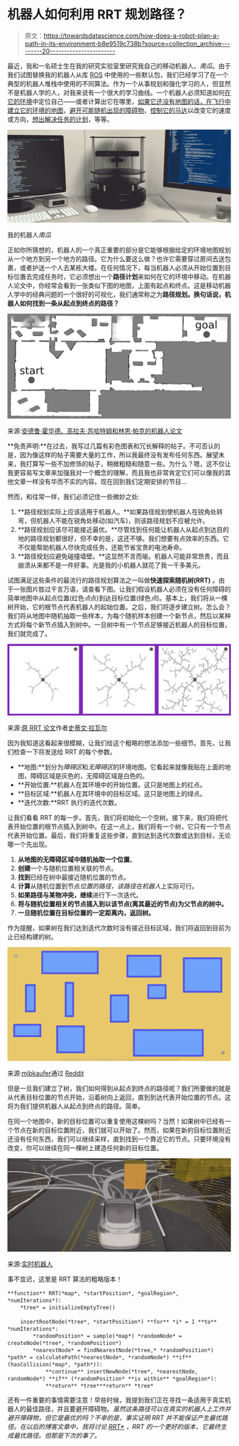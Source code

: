 # 机器人如何利用 RRT 规划路径？

> 原文：<https://towardsdatascience.com/how-does-a-robot-plan-a-path-in-its-environment-b8e9519c738b?source=collection_archive---------20----------------------->

最近，我和一名硕士生在我的研究实验室里研究我自己的移动机器人、*南瓜*。由于我们试图替换我的机器人从库 [ROS](https://www.ros.org/) 中使用的一些默认包，我们已经学习了在一个典型的机器人堆栈中使用的不同算法。作为一个从事规划和强化学习的人，但显然不是机器人学的人，对我来说有一个很大的学习曲线。一个机器人必须知道如何[在它的环境](https://en.wikipedia.org/wiki/Monte_Carlo_localization)中定位自己——或者计算出它在哪里，[如果它还没有地图的话，在飞行中建立它的环境的地图](https://en.wikipedia.org/wiki/Simultaneous_localization_and_mapping)，[避开可能随机出现的障碍物](https://en.wikipedia.org/wiki/Obstacle_avoidance)，[控制它的马达](https://en.wikipedia.org/wiki/Control_theory)以改变它的速度或方向，[想出解决任务的计划](https://en.wikipedia.org/wiki/Automated_planning_and_scheduling)，等等。

![](img/89b08bfeaeb47975fcb0912480a4b916.png)

我的机器人*南瓜*

正如你所猜想的，机器人的一个真正重要的部分是它能够根据给定的环境地图规划从一个地方到另一个地方的路径。它为什么要这么做？也许它需要穿过房间去送包裹，或者护送一个人去某栋大楼。在任何情况下，每当机器人必须从开始位置到目标位置去完成任务时，它必须想出一个**路径计划**来如何在它的环境中移动。在机器人论文中，你经常会看到一张类似下图的地图，上面有起点和终点。这是移动机器人学中的经典问题的一个很好的可视化，我们通常称之为**路径规划。换句话说，机器人如何找到一条从起点到终点的路径？**

![](img/22d5ac45facd054421ff786ee8055c3d.png)

来源:[安德鲁·霍华德、高拉夫·苏哈特姆和林恩·帕克的机器人论文](https://www.researchgate.net/publication/2873269_The_SDR_Experience_Experiments_with_a_Large-Scale_Heterogeneous_Mobile_Robot_Team)

**免责声明:**在过去，我写过几篇有彩色图表和冗长解释的帖子。不可否认的是，因为像这样的帖子需要大量的工作，所以我最终没有发布任何东西。展望未来，我打算写一些不加修饰的帖子，稍微粗糙和随意一些。为什么？嗯，这不仅让我更容易写文章来加强我对一个概念的理解，而且我也非常肯定它们可以像我的其他文章一样没有华而不实的内容。现在回到我们定期安排的节目…

然而，和往常一样，我们必须记住一些微妙之处:

1.  **路径规划实际上应该适用于机器人。**如果路径规划使机器人在锐角处转弯，但机器人不能在锐角处移动(如汽车)，则该路径规划不应被允许。
2.  **路径规划应该尽可能接近最优。**尽管找到任何能让机器人从起点到达目的地的路径规划都很好，但不幸的是，这还不够。我们想要有点效率的东西。它不仅能帮助机器人尽快完成任务，还能节省宝贵的电池寿命。
3.  **路径规划应避免碰撞墙壁。**这显然不言而喻。机器人可能非常昂贵，而且崩溃从来都不是一件好事。光是我的小机器人就花了我一千多美元。

试图满足这些条件的最流行的路径规划算法之一叫做**快速探索随机树(RRT)** 。由于一张图片胜过千言万语，请查看下图。让我们假设机器人必须在没有任何障碍的简单地图中从起点位置(红色*点*点)到达目标位置(绿色*点*)。基本上，我们将从一棵树开始，它的根节点代表机器人的起始位置。之后，我们将逐步建立树。怎么会？我们将从地图中随机抽取一些样本，为每个随机样本创建一个新节点，然后以某种方式将每个新节点插入到树中。一旦树中有一个节点足够接近机器人的目标位置，我们就完成了。

![](img/abaa620e4b90eed3dd2d8cfc31b66e44.png)

来源:[原 RRT 论文](http://msl.cs.illinois.edu/~lavalle/papers/Lav98c.pdf)作者[史蒂文·拉瓦尔](http://lavalle.pl/)

因为我知道这看起来很模糊，让我们给这个粗略的想法添加一些细节。首先，让我们检查一下将发送给 RRT 的每个参数。

*   **地图:**划分为*障碍区*和*无障碍区*的环境地图。它看起来就像我贴在上面的地图，障碍区域是灰色的，无障碍区域是白色的。
*   **开始位置:**机器人在其环境中的开始位置。这只是地图上的红点。
*   **目标区域:**机器人在其环境中的目标区域。这只是地图上的绿点。
*   **迭代次数:**RRT 执行的迭代次数。

让我们看看 RRT 的每一步。首先，我们将初始化一个空树。接下来，我们将把代表开始位置的根节点插入到树中。在这一点上，我们将有一个树，它只有一个节点代表开始位置。最后，我们将重复这些步骤，直到达到迭代次数或达到目标，无论哪一个先出现。

1.  **从地图的无障碍区域中随机抽取一个位置**。
2.  **创建**一个与随机位置相关联的节点。
3.  **找到**已经在树中最接近随机位置的节点。
4.  **计算**从随机位置到节点*位置的路径，该路径在机器人*上实际可行。
5.  **如果路径与某物冲突，继续**进行下一次迭代。
6.  **将与随机位置相关的节点插入到以该节点(离其最近的节点)为父节点的树中。**
7.  **一旦随机位置在目标位置的一定距离内，返回树。**

作为提醒，如果树在我们达到迭代次数时没有接近目标区域，我们将返回到目前为止已经构建的树。

![](img/2a09c756b4d35de2ac68d6074be2fc22.png)

来源:[mjbkaufer](https://www.reddit.com/user/mjkaufer/)通过 [Reddit](https://www.reddit.com/r/visualizedmath/comments/955m27/rapidly_exploring_random_trees/)

但是一旦我们建立了树，我们如何得到从起点到终点的路径呢？我们所要做的就是从代表目标位置的节点开始，沿着树向上返回，直到到达代表开始位置的节点。这将为我们提供机器人从起点到终点的路径。简单。

在同一个地图中，新的目标位置可以重复使用这棵树吗？当然！如果树中已经有一个节点在新的目标位置附近，我们就可以开始了。然而，如果在新的目标位置附近还没有任何东西，我们可以继续采样，直到找到一个靠近它的节点。只要环境没有改变，你可以继续在同一棵树上建造任何新的目标位置。

![](img/8ec6a5953b9ef0208246bb526438d577.png)

来源:[实时机器人](https://rtr.ai/)

事不宜迟，这里是 RRT 算法的粗略版本！

```
**function** RRT(*map*, *startPosition*, *goalRegion*, *numIterations*):
    *tree* = initializeEmptyTree()

    insertRootNode(*tree*, *startPosition*) **for** *i* = 1 **to** *numIterations*:
        *randomPosition* = sample(*map*) *randomNode* = createNode(*tree*, *randomPosition*)
        *nearestNode* = findNearestNode(*tree,* *randomPosition*) *path* = calculatePath(*nearestNode*, *randomNode*) **if** (hasCollision(*map*, *path*)):
            **continue** insertNewNode(*tree*, *nearestNode, randomNode*) **if** (*randomPosition* **is within** *goalRegion*): 
            **return** *tree***return** *tree*
```

还有一件重要的事情需要注意！早些时候，我提到我们正在寻找一条适用于真实机器人的最佳路径，并且要避开障碍物。*虽然这条路径可以在真实的机器人上工作并避开障碍物，但它是最优的吗？*不幸的是，事实证明 RRT 并不能保证产生最优路径。在以后的博客文章中，我将讨论 [RRT*](https://ttic.edu/ripl/publications/karaman11.pdf) ，RRT 的一个更好的版本，它最终生成最优路径*。但那是下次的事了。*
